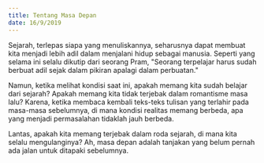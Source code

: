 ```yaml
---
title: Tentang Masa Depan
date: 16/9/2019
---
```

Sejarah, terlepas siapa yang menuliskannya, seharusnya dapat membuat kita menjadi lebih adil dalam menjalani hidup sebagai manusia. Seperti yang selama ini selalu dikutip dari seorang Pram, "Seorang terpelajar harus sudah berbuat adil sejak dalam pikiran apalagi dalam perbuatan."

Namun, ketika melihat kondisi saat ini, apakah memang kita sudah belajar dari sejarah? Apakah memang kita tidak terjebak dalam romantisme masa lalu? Karena, ketika membaca kembali teks-teks tulisan yang terlahir pada masa-masa sebelumnya, di mana kondisi realitas memang berbeda, apa yang menjadi permasalahan tidaklah jauh berbeda.

Lantas, apakah kita memang terjebak dalam roda sejarah, di mana kita selalu mengulanginya? Ah, masa depan adalah tanjakan yang belum pernah ada jalan untuk ditapaki sebelumnya.